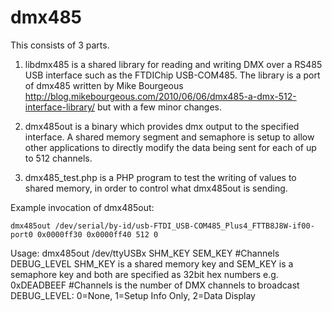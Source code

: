dmx485
======

This consists of 3 parts.

1. libdmx485 is a shared library for reading and writing DMX over a RS485 USB interface such as the FTDIChip USB-COM485.
The library is a port of dmx485 written by Mike Bourgeous http://blog.mikebourgeous.com/2010/06/06/dmx485-a-dmx-512-interface-library/
but with a few minor changes.

2. dmx485out is a binary which provides dmx output to the specified interface. A shared memory segment and semaphore is setup to allow
other applications to directly modify the data being sent for each of up to 512 channels.

3. dmx485_test.php is a PHP program to test the writing of values to shared memory, in order to control what dmx485out is sending.


Example invocation of dmx485out:

	dmx485out /dev/serial/by-id/usb-FTDI_USB-COM485_Plus4_FTTB8J8W-if00-port0 0x0000ff30 0x0000ff40 512 0
	
Usage: dmx485out /dev/ttyUSBx SHM_KEY SEM_KEY #Channels DEBUG_LEVEL
SHM_KEY is a shared memory key and SEM_KEY is a semaphore key and both are specified as 32bit hex numbers e.g. 0xDEADBEEF
#Channels is the number of DMX channels to broadcast
DEBUG_LEVEL: 0=None, 1=Setup Info Only, 2=Data Display
